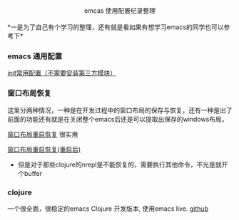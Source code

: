 <center>emcas 使用配置纪录整理</center><br/>
*一是为了自己有个学习的整理，还有就是看如果有想学习emacs的同学也可以参考下*

###  emacs 通用配置 ###
[init常用配置（不需要安装第三方模块）](https://github.com/malakaw/my_emacs/blob/master/config_file_list/readme_emacs.md "title")

### 窗口布局恢复 ###
这里分两种情况，一种是在开发过程中的窗口布局的保存与恢复，还有一种是出了前面的功能还有就是在关闭整个emacs后还是可以提取出保存的windows布局。

[窗口布局重启恢复](https://github.com/malakaw/my_emacs/blob/master/config_file_list/registW.md) 很实用

[窗口布局重启恢复(重启后)](https://github.com/malakaw/my_emacs/blob/master/config_file_list/windowsMode.md "title")
* 但是对于那些clojure的nrepl是不能恢复的，需要执行其他命令，不光是就开个buffer



###  clojure ###
一个很全面，很稳定的emacs Clojure 开发版本, 使用emacs live.
[github](https://github.com/overtone/emacs-live)
